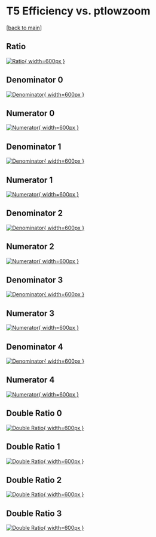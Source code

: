 # T5 Efficiency vs. ptlowzoom

[[back to main](./)]



## Ratio

[![Ratio](../mtv/var/T5_base_0_0_eff_ptlowzoom.png){ width=600px }](../mtv/var/T5_base_0_0_eff_ptlowzoom.pdf)

## Denominator 0

[![Denominator](../mtv/den/T5_base_0_0_eff_ptlowzoom_den0.png){ width=600px }](../mtv/den/T5_base_0_0_eff_ptlowzoom_den0.pdf)

## Numerator 0

[![Numerator](../mtv/num/T5_base_0_0_eff_ptlowzoom_num0.png){ width=600px }](../mtv/num/T5_base_0_0_eff_ptlowzoom_num0.pdf)

## Denominator 1

[![Denominator](../mtv/den/T5_base_0_0_eff_ptlowzoom_den1.png){ width=600px }](../mtv/den/T5_base_0_0_eff_ptlowzoom_den1.pdf)

## Numerator 1

[![Numerator](../mtv/num/T5_base_0_0_eff_ptlowzoom_num1.png){ width=600px }](../mtv/num/T5_base_0_0_eff_ptlowzoom_num1.pdf)

## Denominator 2

[![Denominator](../mtv/den/T5_base_0_0_eff_ptlowzoom_den2.png){ width=600px }](../mtv/den/T5_base_0_0_eff_ptlowzoom_den2.pdf)

## Numerator 2

[![Numerator](../mtv/num/T5_base_0_0_eff_ptlowzoom_num2.png){ width=600px }](../mtv/num/T5_base_0_0_eff_ptlowzoom_num2.pdf)

## Denominator 3

[![Denominator](../mtv/den/T5_base_0_0_eff_ptlowzoom_den3.png){ width=600px }](../mtv/den/T5_base_0_0_eff_ptlowzoom_den3.pdf)

## Numerator 3

[![Numerator](../mtv/num/T5_base_0_0_eff_ptlowzoom_num3.png){ width=600px }](../mtv/num/T5_base_0_0_eff_ptlowzoom_num3.pdf)

## Denominator 4

[![Denominator](../mtv/den/T5_base_0_0_eff_ptlowzoom_den4.png){ width=600px }](../mtv/den/T5_base_0_0_eff_ptlowzoom_den4.pdf)

## Numerator 4

[![Numerator](../mtv/num/T5_base_0_0_eff_ptlowzoom_num4.png){ width=600px }](../mtv/num/T5_base_0_0_eff_ptlowzoom_num4.pdf)

## Double Ratio 0

[![Double Ratio](../mtv/ratio/T5_base_0_0_eff_ptlowzoom_ratio0.png){ width=600px }](../mtv/ratio/T5_base_0_0_eff_ptlowzoom_ratio0.pdf)

## Double Ratio 1

[![Double Ratio](../mtv/ratio/T5_base_0_0_eff_ptlowzoom_ratio1.png){ width=600px }](../mtv/ratio/T5_base_0_0_eff_ptlowzoom_ratio1.pdf)

## Double Ratio 2

[![Double Ratio](../mtv/ratio/T5_base_0_0_eff_ptlowzoom_ratio2.png){ width=600px }](../mtv/ratio/T5_base_0_0_eff_ptlowzoom_ratio2.pdf)

## Double Ratio 3

[![Double Ratio](../mtv/ratio/T5_base_0_0_eff_ptlowzoom_ratio3.png){ width=600px }](../mtv/ratio/T5_base_0_0_eff_ptlowzoom_ratio3.pdf)


